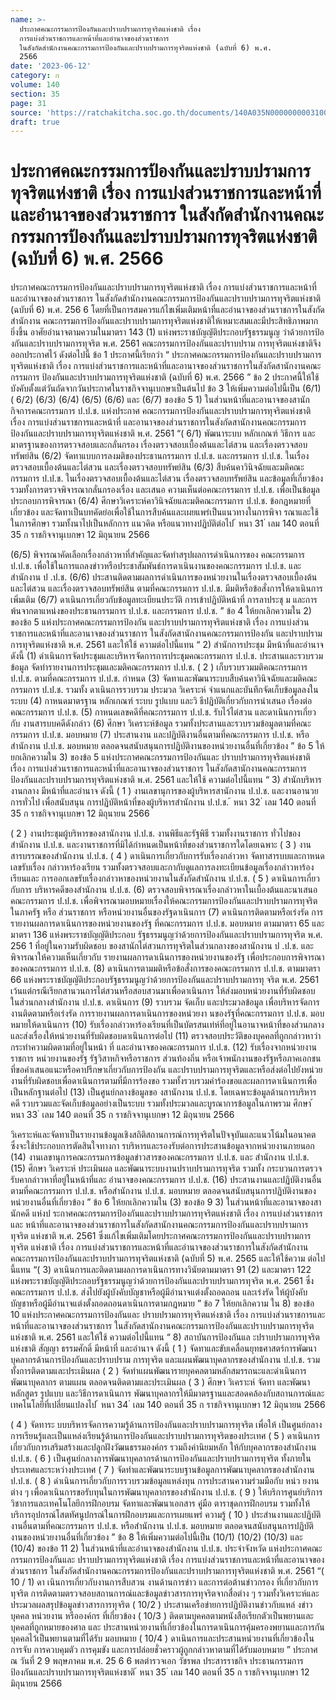 ```yaml
---
name: >-
  ประกาศคณะกรรมการป้องกันและปราบปรามการทุจริตแห่งชาติ เรื่อง
  การแบ่งส่วนราชการและหน้าที่และอำนาจของส่วนราชการ
  ในสังกัดสำนักงานคณะกรรมการป้องกันและปราบปรามการทุจริตแห่งชาติ (ฉบับที่ 6) พ.ศ.
  2566
date: '2023-06-12'
category: ก
volume: 140
section: 35
page: 31
source: 'https://ratchakitcha.soc.go.th/documents/140A035N0000000003100.pdf'
draft: true
---
```


# ประกาศคณะกรรมการป้องกันและปราบปรามการทุจริตแห่งชาติ เรื่อง การแบ่งส่วนราชการและหน้าที่และอำนาจของส่วนราชการ ในสังกัดสำนักงานคณะกรรมการป้องกันและปราบปรามการทุจริตแห่งชาติ (ฉบับที่ 6) พ.ศ. 2566

ประกาศคณะกรรมการป้องกันและปราบปรามการทุจริตแห่งชาติ เรื่อง การแบ่งส่วนราชการและหน้าที่และอำนาจของส่วนราชการ ในสังกัดสำนักงานคณะกรรมการป้องกันและปราบปรามการทุจริตแห่งชาติ (ฉบับที่ 6) พ.ศ. 256 6 โดยที่เป็นการสมควรแก้ไขเพิ่มเติมหน้าที่และอำนาจของส่วนราชการในสังกัดสำนักงาน คณะกรรมการป้องกันและปราบปรามการทุจริตแห่งชาติให้เหมาะสมและมีประสิทธิภาพมากยิ่งขึ้น อาศัยอำนาจตามความในมาตรา 143 (1) แห่งพระราชบัญญัติประกอบรัฐธรรมนูญ ว่าด้วยการป้อ งกันและปราบปรามการทุจริต พ.ศ. 2561 คณะกรรมการป้องกันและปราบปราม การทุจริตแห่งชาติจึงออกประกาศไว้ ดังต่อไปนี้ ข้อ 1 ประกาศนี้เรียกว่า “ ประกาศคณะกรรมการป้องกันและปราบปรามการทุจริตแห่งชาติ เรื่อง การแบ่งส่วนราชการและหน้าที่และอานาจของส่วนราชการในสังกัดสานักงานคณะกรรมการ ป้องกันและปราบปรามการทุจริตแห่งชาติ (ฉบับที่ 6) พ.ศ. 2566 ” ข้อ 2 ประกาศนี้ให้ใช้บังคับตั้งแต่วันถัดจากวันประกาศในราชกิจจานุเบกษาเป็นต้นไป ข้อ 3 ให้เพิ่มความต่อไปนี้เป็น (6/1) ( 6/2) (6/3) (6/4) (6/5) (6/6) และ (6/7) ของข้อ 5 1) ในส่วนหน้าที่และอานาจของสานักกิจการคณะกรรมการ ป.ป.ช. แห่งประกาศ คณะกรรมการป้องกันและปราบปรามการทุจริตแห่งชาติ เรื่อง การแบ่งส่วนราชการและหน้าที่ และอานาจของส่วนราชการในสังกัดสานักงานคณะกรรมการ ป้องกันและปราบปรามการทุจริตแห่งชาติ พ.ศ. 2561 “( 6/1) พัฒนาระบบ หลักเกณฑ์ วิธีการ และมาตรฐานของการตรวจสอบและกลั่นกรอง เรื่องตรวจสอบเบื้องต้นและไต่สวน และเรื่องตรวจสอบทรัพย์สิน (6/2) จัดทาแบบการลงมติของประธานกรรมการ ป.ป.ช. และกรรมการ ป.ป.ช. ในเรื่อง ตรวจสอบเบื้องต้นและไต่สวน และเรื่องตรวจสอบทรัพย์สิน (6/3) สืบค้นคาวินิจฉัยและมติคณะกรรมการ ป.ป.ช. ในเรื่องตรวจสอบเบื้องต้นและไต่สวน เรื่องตรวจสอบทรัพย์สิน และข้อมูลที่เกี่ยวข้อง รวมทั้งการตรวจพิจารณากลั่นกรองเรื่อง และเสนอ ความเห็นต่อคณะกรรมการ ป.ป.ช. เพื่อเป็นข้อมูลประกอบการพิจารณา (6/4) ศึกษาวิเคราะห์คาวินิจฉัยและมติคณะกรรมการ ป.ป.ช. ข้อกฎหมายที่เกี่ยวข้อง และจัดทาเป็นบทคัดย่อเพื่อใช้ในการสืบค้นและเผยแพร่เป็นแนวทางในการพิจา รณาและใช้ในการศึกษา รวมทั้งนาไปเป็นหลักการ แนวคิด หรือแนวทางปฏิบัติต่อไป ้ หนา 31 ่ เลม 140 ตอนที่ 35 ก ราชกิจจานุเบกษา 12 มิถุนายน 2566

(6/5) พิจารณาคัดเลือกเรื่องกล่าวหาที่สำคัญและจัดทำสรุปผลการดำเนินการของ คณะกรรมการ ป.ป.ช. เพื่อใช้ในการแถลงข่าวหรือประชาสัมพันธ์การดาเนินงานของคณะกรรมการ ป.ป.ช. และสำนักงาน ป .ป.ช. (6/6) ประสานติดตามผลการดำเนินการของหน่วยงานในเรื่องตรวจสอบเบื้องต้นและไต่สวน และเรื่องตรวจสอบทรัพย์สิน ตามที่คณะกรรมการ ป.ป.ช. มีมติหรือข้อสั่งการให้ดาเนินการเพิ่มเติม (6/7) ดาเนินการเกี่ยวกับข้อมูลทะเบียนประวัติ การเข้าปฏิบัติหน้าที่ การลาประชุ ม และการพ้นจากตาแหน่งของประธานกรรมการ ป.ป.ช. และกรรมการ ป.ป.ช. ” ข้อ 4 ให้ยกเลิกความใน 2) ของข้อ 5 แห่งประกาศคณะกรรมการป้องกัน และปราบปรามการทุจริตแห่งชาติ เรื่อง การแบ่งส่วนราชการและหน้าที่และอานาจของส่วนราชการ ในสังกัดสานักงานคณะกรรมการป้องกัน และปราบปรามการทุจริตแห่งชาติ พ.ศ. 2561 และให้ใช้ ความต่อไปนี้แทน “ 2) สำนักการประชุม มีหน้าที่และอำนาจ ดังนี้ (1) ดำเนินการจัดประชุมและบริหารจัดการการประชุมคณะกรรมการ ป.ป.ช. ประสานและรวบรวมข้อมูล จัดทำรายงานการประชุมและมติคณะกรรมการ ป.ป.ช. ( 2 ) เก็บรวบรวมมติคณะกรรมการ ป.ป.ช. ตามที่คณะกรรมการ ป.ป.ช. กำหนด (3) จัดทาและพัฒนาระบบสืบค้นคาวินิจฉัยและมติคณะกรรมการ ป.ป.ช. รวมทั้ง ดาเนินการรวบรวม ประมวล วิเคราะห์ จำแนกและบันทึกจัดเก็บข้อมูลลงในระบบ (4) กาหนดมาตรฐาน หลักเกณฑ์ ระบบ รูปแบบ และวิ ธีปฏิบัติเกี่ยวกับการนำเสนอ เรื่องต่อคณะกรรมการ ป.ป.ช. (5) กาหนดเลขคดีที่คณะกรรมการ ป.ป.ช. รับไว้ไต่สวน และดาเนินการเกี่ยวกับ งานสารบบคดีดังกล่าว (6) ศึกษา วิเคราะห์ข้อมูล รวมทั้งประสานและรวบรวมข้อมูลตามที่คณะกรรมการ ป.ป.ช. มอบหมาย (7) ประสานงาน และปฏิบัติงานอื่นตามที่คณะกรรมการ ป.ป.ช. หรือสำนักงาน ป.ป.ช. มอบหมาย ตลอดจนสนับสนุนการปฏิบัติงานของหน่วยงานอื่นที่เกี่ยวข้อง ” ข้อ 5 ให้ยกเลิกความใน 3) ของข้อ 5 แห่งประกาศคณะกรรมการป้องกันและ ปราบปรามการทุจริตแห่งชาติ เรื่อง การแบ่งส่วนราชการและหน้ำที่และอานาจของส่วนราชการ ในสังกัดสานักงานคณะกรรมการป้องกันและปราบปรามการทุจริตแห่งชาติ พ.ศ. 2561 และให้ใช้ ความต่อไปนี้แทน “ 3) สำนักบริหารงานกลาง มีหน้าที่และอำนาจ ดังนี้ ( 1 ) งานเลขานุการของผู้บริหารสานักงาน ป.ป.ช. และงานอานวยการทั่วไป เพื่อสนับสนุน การปฏิบัติหน้าที่ของผู้บริหารสำนักงาน ป.ป.ช. ้ หนา 32 ่ เลม 140 ตอนที่ 35 ก ราชกิจจานุเบกษา 12 มิถุนายน 2566

( 2 ) งานประชุมผู้บริหารของสานักงาน ป.ป.ช. งานพิธีและรัฐพิธี รวมทั้งงานราชการ ทั่วไปของสำนักงาน ป.ป.ช. และงานราชการที่มิได้กำหนดเป็นหน้าที่ของส่วนราชการใดโดยเฉพาะ ( 3 ) งานสารบรรณของสำนักงาน ป.ป.ช. ( 4 ) ดาเนินการเกี่ยวกับการรับเรื่องกล่าวหา จัดทาสารบบและกาหนดเลขรับเรื่อง กล่าวหาร้องเรียน รวมทั้งตรวจสอบและกากับดูแลการลงทะเบียนข้อมูลเรื่องกล่าวหาร้องเรียนและ การออกเลขรับเรื่องกล่าวหาของหน่วยงานในสังกัดสำนักงาน ป.ป.ช. ( 5 ) ดาเนินการเกี่ยวกับการ บริหารคดีของสำนักงาน ป.ป.ช. (6) ตรวจสอบพิจารณาเรื่องกล่าวหาในเบื้องต้นและนาเสนอคณะกรรมการ ป.ป.ช. เพื่อพิจารณามอบหมายเรื่องให้คณะกรรมการป้องกันและปราบปรามการทุจริตในภาครัฐ หรือ ส่วนราชการ หรือหน่วยงานอื่นของรัฐดาเนินการ (7) ดาเนินการติดตามหรือเร่งรัด การรายงานผลการดาเนินการของหน่วยงานของรัฐ ที่คณะกรรมการ ป.ป.ช. มอบหมาย ตามมาตรา 65 และมาตรา 136 แห่งพระราชบัญญัติประกอบ รัฐธรรมนูญว่าด้วยการป้องกันและปราบปรามการทุจริต พ.ศ. 256 1 ที่อยู่ในความรับผิดชอบ ของสานักไต่สวนการทุจริตในส่วนกลางของสานักงาน ป .ป.ช. และพิจารณาให้ความเห็นเกี่ยวกับ รายงานผลการดาเนินการของหน่วยงานของรัฐ เพื่อประกอบการพิจารณาของคณะกรรมการ ป.ป.ช. (8) ดาเนินการตามมติหรือข้อสั่งการของคณะกรรมการ ป.ป.ช. ตามมาตรา 66 แห่งพระราชบัญญัติประกอบรัฐธรรมนูญว่าด้วยการป้องกันและปราบปรามการทุ จริต พ.ศ. 2561 เว้นแต่กรณีเรียกสานวนการไต่สวนหรือสอบสวนมาเพื่อดาเนินการ ให้ส่งมอบหน่วยงานที่รับผิดชอบ ในส่วนกลางสำนักงาน ป.ป.ช. ดาเนินการ (9) รวบรวม จัดเก็บ และประมวลข้อมูล เพื่อบริหารจัดการงานติดตามหรือเร่งรัด การรายงานผลการดาเนินการของหน่วยงา นของรัฐที่คณะกรรมการ ป.ป.ช. มอบหมายให้ดาเนินการ (10) รับเรื่องกล่าวหาร้องเรียนที่เป็นบัตรสนเท่ห์ที่อยู่ในอานาจหน้าที่ของส่วนกลาง และส่งเรื่องให้หน่วยงานที่รับผิดชอบดาเนินการต่อไป (11) ตรวจสอบประวัติของบุคคลที่ถูกกล่าวหาว่ากระทำความผิดตามที่อยู่ในหน้า ที่ และอำนาจของคณะกรรมการ ป.ป.ช. (12) รับเรื่องจากหน่วยงานราชการ หน่วยงานของรัฐ รัฐวิสาหกิจหรือราชการ ส่วนท้องถิ่น หรือเจ้าพนักงานของรัฐหรือภาคเอกชนที่ขอคำเสนอแนะหรือคาปรึกษาเกี่ยวกับการป้องกัน และปราบปรามการทุจริตและหรือส่งต่อไปยังหน่วยงานที่รับผิดชอบเพื่อดาเนินการตามที่มีการร้องขอ รวมทั้งรวบรวมคำร้องขอและผลการดาเนินการเพื่อเป็นหลักฐานต่อไป (13) เป็นศูนย์กลางข้อมูลขอ งสานักงาน ป.ป.ช. โดยเฉพาะข้อมูลด้านการบริหารคดี รวบรวมและจัดเก็บข้อมูลอย่างเป็นระบบ รวมทั้งประมวลและบูรณาการข้อมูลในภาพรวม ศึกษา ้ หนา 33 ่ เลม 140 ตอนที่ 35 ก ราชกิจจานุเบกษา 12 มิถุนายน 2566

วิเคราะห์และจัดทาเป็นรายงานข้อมูลเชิงสถิติสถานการณ์การทุจริตในปัจจุบันและแนวโน้มในอนาคต ซึ่งจะใช้ประกอบการตัดสินใจทางกา รบริหารและรองรับต่อการประสานข้อมูลจากหน่วยงานภายนอก (14) งานเลขานุการคณะกรรมการข้อมูลข่าวสารของคณะกรรมการ ป.ป.ช. และ สำนักงาน ป.ป.ช. (15) ศึกษา วิเคราะห์ ประเมินผล และพัฒนาระบบงานปราบปรามการทุจริต รวมทั้ง กระบวนการตรวจรับคากล่าวหาที่อยู่ในหน้าที่และ อำนาจของคณะกรรมการ ป.ป.ช. (16) ประสานงานและปฏิบัติงานอื่นตามที่คณะกรรมการ ป.ป.ช. หรือสำนักงาน ป.ป.ช. มอบหมาย ตลอดจนสนับสนุนการปฏิบัติงานของหน่วยงานอื่นที่เกี่ยวข้อง ” ข้อ 6 ให้ยกเลิกความใน (3) ของข้อ 9 3) ในส่วนหน้าที่และอานาจของสานักคดี แห่งป ระกาศคณะกรรมการป้องกันและปราบปรามการทุจริตแห่งชาติ เรื่อง การแบ่งส่วนราชการและ หน้าที่และอานาจของส่วนราชการในสังกัดสานักงานคณะกรรมการป้องกันและปราบปรามการทุจริต แห่งชาติ พ.ศ. 2561 ซึ่งแก้ไขเพิ่มเติมโดยประกาศคณะกรรมการป้องกันและปราบปรามการทุจริต แห่งชาติ เรื่อง การแบ่งส่วนราชการและหน้าที่และอำนาจของส่วนราชการในสังกัดสำนักงาน คณะกรรมการป้องกันและปราบปรามการทุจริตแห่งชาติ (ฉบับที่ 5) พ.ศ. 2565 และให้ใช้ความ ต่อไปนี้แทน “( 3) ดาเนินการและติดตามผลการดาเนินการทางวินัยตามมาตรา 91 (2) และมาตรา 122 แห่งพระราชบัญญัติประกอบรัฐธรรมนูญว่าด้วยการป้องกันและปราบปรามการทุจริต พ.ศ. 2561 ซึ่งคณะกรรมการ ป.ป.ช. ส่งไปยังผู้บังคับบัญชาหรือผู้มีอำนาจแต่งตั้งถอดถอน และเร่งรัด ให้ผู้บังคับบัญชาหรือผู้มีอำนาจแต่งตั้งถอดถอนดาเนินการตามกฎหมาย ” ข้อ 7 ให้ยกเลิกความ ใน 8) ของข้อ 10 แห่งประกาศคณะกรรมการป้องกันและ ปราบปรามการทุจริตแห่งชาติ เรื่อง การแบ่งส่วนราชการและหน้าที่และอานาจของส่วนราชการ ในสังกัดสานักงานคณะกรรมการป้องกันและปราบปรามการทุจริตแห่งชาติ พ.ศ. 2561 และให้ใช้ ความต่อไปนี้แทน “ 8) สถาบันการป้องกันแล ะปราบปรามการทุจริตแห่งชาติ สัญญา ธรรมศักดิ์ มีหน้าที่ และอำนาจ ดังนี้ ( 1 ) จัดทาและขับเคลื่อนยุทธศาสตร์การพัฒนาบุคลากรด้านการป้องกันและปราบปราม การทุจริต และแผนพัฒนาบุคลากรของสำนักงาน ป.ป.ช. รวมทั้งการติดตามและประเมินผล ( 2 ) จัดทำแผนพัฒนารายบุคคลตามหลักสมรรถนะและดำเนินการพัฒนาบุคลากร ตามแผน ตลอดจนติดตามและประเมินผล ( 3 ) ศึกษา วิเคราะห์ จัดทา และพัฒนาหลักสูตร รูปแบบ และวิธีการดาเนินการ พัฒนาบุคลากรให้มีมาตรฐานและสอดคล้องกับสถานการณ์และเทคโนโลยีที่เปลี่ยนแปลงไป ้ หนา 34 ่ เลม 140 ตอนที่ 35 ก ราชกิจจานุเบกษา 12 มิถุนายน 2566

( 4 ) จัดทาระ บบบริหารจัดการความรู้ด้านการป้องกันและปราบปรามการทุจริต เพื่อให้ เป็นศูนย์กลางการเรียนรู้และเป็นแหล่งเรียนรู้ด้านการป้องกันและปราบปรามการทุจริตของประเทศ ( 5 ) ดาเนินการเกี่ยวกับการเสริมสร้างและปลูกฝังวัฒนธรรมองค์กร รวมถึงค่านิยมหลัก ให้กับบุคลากรของสำนักงาน ป.ป.ช. ( 6 ) เป็นศูนย์กลางการพัฒนาบุคลากรด้านการป้องกันและปราบปรามการทุจริต ทั้งภายในประเทศและระหว่างประเทศ ( 7 ) จัดทำและพัฒนาระบบฐานข้อมูลการพัฒนาบุคลากรของสำนักงาน ป.ป.ช. ( 8 ) ดำเนินการเกี่ยวกับการรวบรวมข้อมูลแหล่งทุน การประสานความร่วมมือกับ หน่ว ยงานต่าง ๆ เพื่อดาเนินการขอรับทุนในการพัฒนาบุคลากรของสำนักงาน ป.ป.ช. ( 9 ) ให้บริการศูนย์บริการวิชาการและเทคโนโลยีการฝึกอบรม จัดทาและพัฒนาเอกสาร คู่มือ ตาราชุดการฝึกอบรม รวมทั้งให้บริการอุปกรณ์โสตทัศนูปกรณ์ในการฝึกอบรมและการเผยแพร่ ความรู้ ( 10 ) ประสำนงานและปฏิบัติงานอื่นตามที่คณะกรรมการ ป.ป.ช. หรือสำนักงาน ป.ป.ช. มอบหมาย ตลอดจนสนับสนุนการปฏิบัติงานของหน่วยงานอื่นที่เกี่ยวข้อง ” ข้อ 8 ให้เพิ่มความต่อไปนี้เป็น (10/1) (10/2) (10/3) และ (10/4) ของข้อ 11 2) ในส่วนหน้าที่และอำนาจของสำนักงาน ป.ป.ช. ประจำจังหวัด แห่งประกาศคณะกรรมการป้องกันและ ปราบปรามการทุจริตแห่งชาติ เรื่อง การแบ่งส่วนราชการและหน้าที่และอานาจของส่วนราชการ ในสังกัดสำนักงานคณะกรรมการป้องกันและปราบปรามการทุจริตแห่งชาติ พ.ศ. 2561 “( 10 / 1) ดา เนินการเกี่ยวกับงานการสืบสวน งานด้านการข่าว และการต่อต้านข่าวกรอง ที่เกี่ยวกับการทุจริต การติดตามตรวจสอบสถานการณ์และข้อมูลข่าวสารการทุจริตจากสื่อต่าง ๆ รวมทั้งวิเคราะห์และประมวลผลสรุปข้อมูลข่าวสารการทุจริต ( 10/2 ) ประสานเครือข่ายการปฏิบัติงานข่าวกับแหล่ งข่าวบุคคล หน่วยงาน หรือองค์กร ที่เกี่ยวข้อง ( 10/3 ) ติดตามบุคคลตามหนังสือเรียกตัวเป็นพยานและบุคคลที่ถูกหมายของศาล และ ประสานหน่วยงานที่เกี่ยวข้องในการดาเนินการคุ้มครองพยานและการกันบุคคลไว้เป็นพยานตามที่ได้รับ มอบหมาย ( 10/4 ) ดาเนินการและประสานหน่วยงานที่เกี่ยวข้องในการจับ การควบคุมตัว การคุมขัง และการปล่อยชั่วคราวผู้ถูกกล่าวหาตามที่ได้รับมอบหมาย ” ประกาศ ณ วันที่ 2 9 พฤษภาคม พ.ศ. 25 6 6 พลตำรวจเอก วัชรพล ประสารราชกิจ ประธานกรรมการป้องกันและปราบปรามการทุจริตแห่งชาติ ้ หนา 35 ่ เลม 140 ตอนที่ 35 ก ราชกิจจานุเบกษา 12 มิถุนายน 2566
